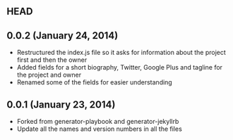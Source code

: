## HEAD

## 0.0.2 (January 24, 2014)
* Restructured the index.js file so it asks for information about the project first and then the owner
* Added fields for a short biography, Twitter, Google Plus and tagline for the project and owner
* Renamed some of the fields for easier understanding 

## 0.0.1 (January 23, 2014)
* Forked from generator-playbook and generator-jekyllrb
* Update all the names and version numbers in all the files